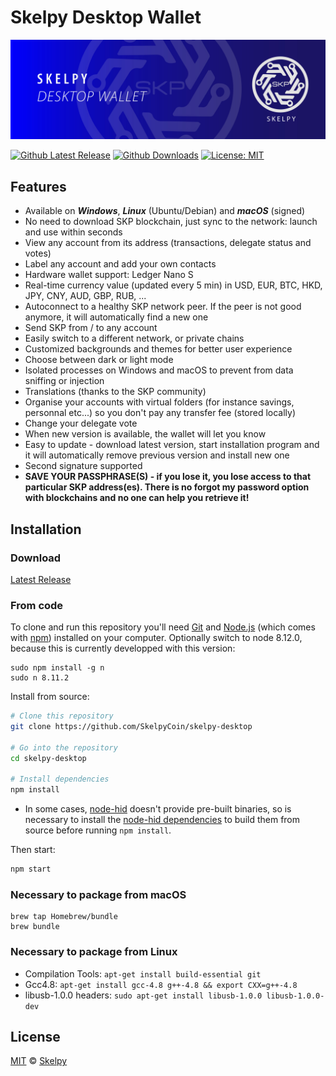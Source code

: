 # Skelpy Desktop Wallet

<p align="center">
    <img src="./banner.jpg" />
</p>

[![Github Latest Release](https://badgen.now.sh/github/release/SkelpyCoin/skelpy-desktop)](https://github.com/SkelpyCoin/skelpy-desktop/releases/latest)
[![Github Downloads](https://badgen.now.sh/github/assets-dl/SkelpyCoin/skelpy-desktop)](https://github.com/SkelpyCoin/skelpy-desktop/releases/latest)
[![License: MIT](https://badgen.now.sh/badge/license/MIT)](https://opensource.org/licenses/MIT)

## Features
* Available on ***Windows***, ***Linux*** (Ubuntu/Debian) and ***macOS*** (signed)
* No need to download SKP blockchain, just sync to the network: launch and use within seconds
* View any account from its address (transactions, delegate status and votes)
* Label any account and add your own contacts
* Hardware wallet support: Ledger Nano S
* Real-time currency value (updated every 5 min) in USD, EUR, BTC, HKD, JPY, CNY, AUD, GBP, RUB, ...
* Autoconnect to a healthy SKP network peer. If the peer is not good anymore, it will automatically find a new one
* Send SKP from / to any account
* Easily switch to a different network, or private chains
* Customized backgrounds and themes for better user experience
* Choose between dark or light mode
* Isolated processes on Windows and macOS to prevent from data sniffing or injection
* Translations (thanks to the SKP community)
* Organise your accounts with virtual folders (for instance savings, personnal etc...) so you don't pay any transfer fee (stored locally)
* Change your delegate vote
* When new version is available, the wallet will let you know
* Easy to update - download latest version, start installation program and it will automatically remove previous version and install new one
* Second signature supported
* **SAVE YOUR PASSPHRASE(S) - if you lose it, you lose access to that particular SKP address(es). There is no forgot my password option with blockchains and no one can help you retrieve it!**

## Installation

### Download
[Latest Release](../../releases/latest)

### From code

To clone and run this repository you'll need [Git](https://git-scm.com) and [Node.js](https://nodejs.org/en/download/) (which comes with [npm](http://npmjs.com)) installed on your computer. Optionally switch to node 8.12.0, because this is currently developped with this version:
```
sudo npm install -g n
sudo n 8.11.2
```

Install from source:
```bash
# Clone this repository
git clone https://github.com/SkelpyCoin/skelpy-desktop

# Go into the repository
cd skelpy-desktop

# Install dependencies 
npm install
```

* In some cases, [node-hid](https://github.com/node-hid/node-hid) doesn't provide pre-built binaries, so is necessary to install the [node-hid dependencies](https://github.com/node-hid/node-hid#compiling-from-source) to build them from source before running `npm install`.

Then start:
```bash
npm start
```

### Necessary to package from macOS

```
brew tap Homebrew/bundle
brew bundle
```

### Necessary to package from Linux

* Compilation Tools: ```apt-get install build-essential git```
* Gcc4.8: ```apt-get install gcc-4.8 g++-4.8 && export CXX=g++-4.8```
* libusb-1.0.0 headers: ```sudo apt-get install libusb-1.0.0 libusb-1.0.0-dev```

## License
[MIT](LICENSE) © [Skelpy](http://skelpy.co)
